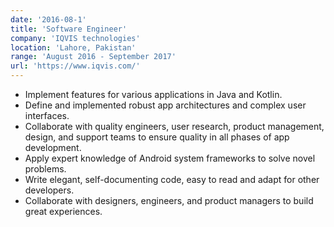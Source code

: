 ```yaml
---
date: '2016-08-1'
title: 'Software Engineer'
company: 'IQVIS technologies'
location: 'Lahore, Pakistan'
range: 'August 2016 - September 2017'
url: 'https://www.iqvis.com/'
---
```


- Implement features for various applications in Java and Kotlin.
- Define and implemented robust app architectures and complex user interfaces.
- Collaborate with quality engineers, user research, product management, design, and support teams to ensure quality in all phases of app development.
- Apply expert knowledge of Android system frameworks to solve novel problems.
- Write elegant, self-documenting code, easy to read and adapt for other developers.
- Collaborate with designers, engineers, and product managers to build great experiences.
